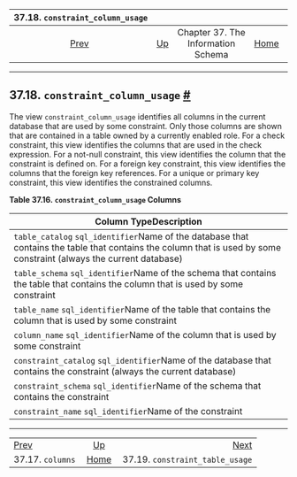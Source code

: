<!--?xml version="1.0" encoding="UTF-8" standalone="no"?-->

|          37.18. `constraint_column_usage`         |                                                                    |                                    |                                                       |                                                                                 |
| :-----------------------------------------------: | :----------------------------------------------------------------- | :--------------------------------: | ----------------------------------------------------: | ------------------------------------------------------------------------------: |
| [Prev](infoschema-columns.html "37.17. columns")  | [Up](information-schema.html "Chapter 37. The Information Schema") | Chapter 37. The Information Schema | [Home](index.html "PostgreSQL 17devel Documentation") |  [Next](infoschema-constraint-table-usage.html "37.19. constraint_table_usage") |

***

## 37.18. `constraint_column_usage` [#](#INFOSCHEMA-CONSTRAINT-COLUMN-USAGE)

The view `constraint_column_usage` identifies all columns in the current database that are used by some constraint. Only those columns are shown that are contained in a table owned by a currently enabled role. For a check constraint, this view identifies the columns that are used in the check expression. For a not-null constraint, this view identifies the column that the constraint is defined on. For a foreign key constraint, this view identifies the columns that the foreign key references. For a unique or primary key constraint, this view identifies the constrained columns.

**Table 37.16. `constraint_column_usage` Columns**

| Column TypeDescription                                                                                                                                              |
| ------------------------------------------------------------------------------------------------------------------------------------------------------------------- |
| `table_catalog` `sql_identifier`Name of the database that contains the table that contains the column that is used by some constraint (always the current database) |
| `table_schema` `sql_identifier`Name of the schema that contains the table that contains the column that is used by some constraint                                  |
| `table_name` `sql_identifier`Name of the table that contains the column that is used by some constraint                                                             |
| `column_name` `sql_identifier`Name of the column that is used by some constraint                                                                                    |
| `constraint_catalog` `sql_identifier`Name of the database that contains the constraint (always the current database)                                                |
| `constraint_schema` `sql_identifier`Name of the schema that contains the constraint                                                                                 |
| `constraint_name` `sql_identifier`Name of the constraint                                                                                                            |

***

|                                                   |                                                                    |                                                                                 |
| :------------------------------------------------ | :----------------------------------------------------------------: | ------------------------------------------------------------------------------: |
| [Prev](infoschema-columns.html "37.17. columns")  | [Up](information-schema.html "Chapter 37. The Information Schema") |  [Next](infoschema-constraint-table-usage.html "37.19. constraint_table_usage") |
| 37.17. `columns`                                  |        [Home](index.html "PostgreSQL 17devel Documentation")       |                                                 37.19. `constraint_table_usage` |
